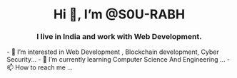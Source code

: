 <h1 align="center"> Hi 👋, I’m @S0U-RABH</h1> 
<p align="center"> 
 <h3 align="center"> I live in India and work with Web Development.</h3> 
</p>
- 👀 I’m interested in Web Development , Blockchain development, Cyber Security...
- 🌱 I’m currently learning Computer Science And Engineering ...
- 📫 How to reach me ...
